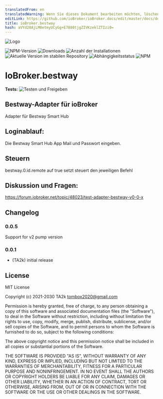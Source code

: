 ```yaml
---
translatedFrom: en
translatedWarning: Wenn Sie dieses Dokument bearbeiten möchten, löschen Sie bitte das Feld "translationsFrom". Andernfalls wird dieses Dokument automatisch erneut übersetzt
editLink: https://github.com/ioBroker/ioBroker.docs/edit/master/docs/de/adapterref/iobroker.bestway/README.md
title: ioBroker.bestway
hash: aVYd28AjLM0etmyUCyGg+E7880tjgZIVKzeklZTIzi0=
---
```

![Logo](../../../en/adapterref/iobroker.bestway/admin/bestway.png)

![NPM-Version](https://img.shields.io/npm/v/iobroker.bestway.svg)
![Downloads](https://img.shields.io/npm/dm/iobroker.bestway.svg)
![Anzahl der Installationen](https://iobroker.live/badges/bestway-installed.svg)
![Aktuelle Version im stabilen Repository](https://iobroker.live/badges/bestway-stable.svg)
![Abhängigkeitsstatus](https://img.shields.io/david/TA2k/iobroker.bestway.svg)
![NPM](https://nodei.co/npm/iobroker.bestway.png?downloads=true)

# IoBroker.bestway
**Tests:** ![Testen und Freigeben](https://github.com/TA2k/ioBroker.bestway/workflows/Test%20and%20Release/badge.svg)

## Bestway-Adapter für ioBroker
Adapter für Bestway Smart Hub

## Loginablauf:
Die Bestway Smart Hub App Mail und Passwort eingeben.

## Steuern
bestway.0.id.remote auf true setzt steuert den jeweiligen Befehl

## Diskussion und Fragen:
https://forum.iobroker.net/topic/48023/test-adapter-bestway-v0-0-x

## Changelog

### 0.0.5

Support for v2 pump version

### 0.0.1

- (TA2k) initial release

## License

MIT License

Copyright (c) 2021-2030 TA2k <tombox2020@gmail.com>

Permission is hereby granted, free of charge, to any person obtaining a copy
of this software and associated documentation files (the "Software"), to deal
in the Software without restriction, including without limitation the rights
to use, copy, modify, merge, publish, distribute, sublicense, and/or sell
copies of the Software, and to permit persons to whom the Software is
furnished to do so, subject to the following conditions:

The above copyright notice and this permission notice shall be included in all
copies or substantial portions of the Software.

THE SOFTWARE IS PROVIDED "AS IS", WITHOUT WARRANTY OF ANY KIND, EXPRESS OR
IMPLIED, INCLUDING BUT NOT LIMITED TO THE WARRANTIES OF MERCHANTABILITY,
FITNESS FOR A PARTICULAR PURPOSE AND NONINFRINGEMENT. IN NO EVENT SHALL THE
AUTHORS OR COPYRIGHT HOLDERS BE LIABLE FOR ANY CLAIM, DAMAGES OR OTHER
LIABILITY, WHETHER IN AN ACTION OF CONTRACT, TORT OR OTHERWISE, ARISING FROM,
OUT OF OR IN CONNECTION WITH THE SOFTWARE OR THE USE OR OTHER DEALINGS IN THE
SOFTWARE.